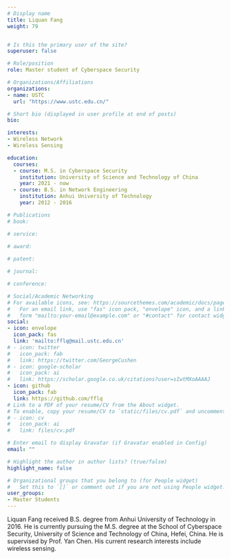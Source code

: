 ```yaml
---
# Display name
title: Liquan Fang
weight: 79


# Is this the primary user of the site?
superuser: false

# Role/position
role: Master student of Cyberspace Security

# Organizations/Affiliations
organizations:
- name: USTC
  url: "https://www.ustc.edu.cn/"

# Short bio (displayed in user profile at end of posts)
bio: 

interests:
- Wireless Network
- Wireless Sensing

education:
  courses:
  - course: M.S. in Cyberspace Security
    institution: University of Science and Technology of China
    year: 2021 - now
  - course: B.S. in Network Engineering
    institution: Anhui University of Technology
    year: 2012 - 2016

# Publications
# book:

# service:
  
# award:

# patent:

# journal:

# conference:

# Social/Academic Networking
# For available icons, see: https://sourcethemes.com/academic/docs/page-builder/#icons
#   For an email link, use "fas" icon pack, "envelope" icon, and a link in the
#   form "mailto:your-email@example.com" or "#contact" for contact widget.
social:
- icon: envelope
  icon_pack: fas
  link: 'mailto:fflq@mail.ustc.edu.cn'
# - icon: twitter
#   icon_pack: fab
#   link: https://twitter.com/GeorgeCushen
# - icon: google-scholar
#   icon_pack: ai
#   link: https://scholar.google.co.uk/citations?user=sIwtMXoAAAAJ
- icon: github
  icon_pack: fab
  link: https://github.com/fflq
# Link to a PDF of your resume/CV from the About widget.
# To enable, copy your resume/CV to `static/files/cv.pdf` and uncomment the lines below.
# - icon: cv
#   icon_pack: ai
#   link: files/cv.pdf

# Enter email to display Gravatar (if Gravatar enabled in Config)
email: ""

# Highlight the author in author lists? (true/false)
highlight_name: false

# Organizational groups that you belong to (for People widget)
#   Set this to `[]` or comment out if you are not using People widget.
user_groups:
- Master Students
---
```


Liquan Fang received B.S. degree from Anhui University of Technology in 2016.  He is currently pursuing the M.S. degree at the School of Cyberspace Security, University of Science and Technology of China, Hefei, China. He is supervised by Prof. Yan Chen. His current research interests include wireless sensing.

